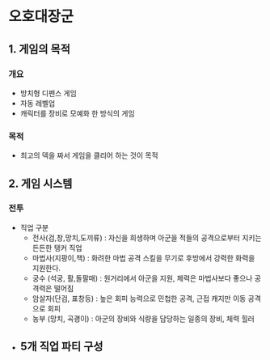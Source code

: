# 오호대장군
## 1. 게임의 목적
### 개요
  - 방치형 디펜스 게임
  - 자동 레벨업
  - 캐릭터를 장비로 모예화 한 방식의 게임
### 목적
  - 최고의 덱을 짜서 게임을 클리어 하는 것이 목적

## 2. 게임 시스템  
### 전투
  - 직업 구분
    - 전사(검,창,망치,도끼류) : 자신을 희생하며 아군을 적들의 공격으로부터 지키는 든든한 탱커 직업
    - 마법사(지팡이,책) : 화려한 마법 공격 스킬을 무기로 후방에서 강력한 화력을 지원한다.
    - 궁수 (석궁, 활,돌팔매) : 원거리에서 아군을 지원, 체력은 마법사보다 좋으나 공격력은 떨어짐
    - 암살자(단검, 표창등) : 높은 회피 능력으로 민첩한 공격, 근접 캐지만 이동 공격으로 회피
    - 농부 (망치, 곡괭이) : 아군의 장비와 식량을 담당하는 일종의 장비, 체력 힐러
  - 5개 직업 파티 구성
    -           
  



 
